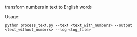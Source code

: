 transform numbers in text to English words

Usage:

```
python process_text.py --text <text_with_numbers> --output <text_without_numbers> --log <log_file> 
```
